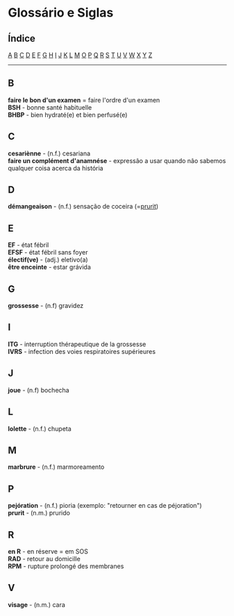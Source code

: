 # Glossário e Siglas

## Índice

[A](#a) [B](#b) [C](#c) [D](#d) [E](#e) [F](#f) [G](#g) [H](#h) [I](#i) [J](#j) [K](#k) [L](#l) [M](#n) [O](#o) [P](#p) [Q](#q) [R](#r) [S](#s) [T](#t) [U](#u) [V](#v) [W](#w) [X](#x) [Y](#y) [Z](#z)

---

## B
**faire le bon d'un examen** = faire l'ordre d'un examen  
**BSH** - bonne santé habituelle  
**BHBP** - bien hydraté(e) et bien perfusé(e)  

## C
**cesariènne** - (n.f.) cesariana  
**faire un complément d'anamnése** - expressão a usar quando não sabemos qualquer coisa acerca da história

## D
**démangeaison** - (n.f.) sensação de coceira (=[prurit](#p))  

## E
**EF** - état fébril  
**EFSF** - état fébril sans foyer  
**électif(ve)** - (adj.) eletivo(a)  
**être enceinte** - estar grávida  

## G
**grossesse** - (n.f) gravidez  

## I
**ITG** - interruption thérapeutique de la grossesse  
**IVRS** - infection des voies respiratoires supérieures  

## J
**joue** - (n.f) bochecha  

## L

**lolette** - (n.f.) chupeta  

## M
**marbrure** - (n.f.) marmoreamento  

## P

**pejóration** - (n.f.) pioria (exemplo: "retourner en cas de péjoration")  
**prurit** - (n.m.) prurido  

## R
**en R** - en réserve = em SOS  
**RAD** - retour au domicille  
**RPM** - rupture prolongé des membranes  

## V
**visage** - (n.m.) cara  
